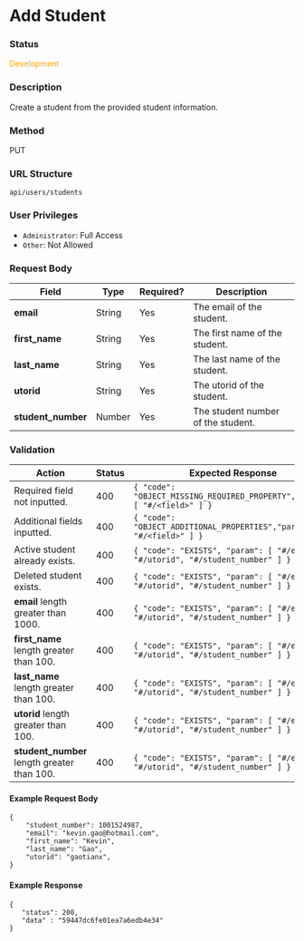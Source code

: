 Add Student
===
### Status
<div style="color: orange;">Development</div>

### Description
Create a student from the provided student information.

### Method
PUT

### URL Structure
`api/users/students`

### User Privileges
* `Administrator`: Full Access
* `Other`: Not Allowed

### Request Body
| Field              | Type    | Required? |  Description                       |
|--------------------|---------|-----------|------------------------------------|
| **email**          | String  | Yes       |  The email of the student.         |
| **first_name**     | String  | Yes       |  The first name of the student.    |
| **last_name**      | String  | Yes       |  The last name of the student.     |
| **utorid**         | String  | Yes       |  The utorid of the student.        |
| **student_number** | Number  | Yes       |  The student number of the student.|

### Validation
| Action                                      | Status | Expected Response                                                              |
|---------------------------------------------|--------|--------------------------------------------------------------------------------|
| Required field not inputted.                | 400    | `{ "code": "OBJECT_MISSING_REQUIRED_PROPERTY","param": [ "#/<field>" ] }`      |
| Additional fields inputted.                 | 400    | `{ "code": "OBJECT_ADDITIONAL_PROPERTIES","param": [ "#/<field>" ] }`          |
| Active student already exists.              | 400    | `{ "code": "EXISTS", "param": [ "#/email", "#/utorid", "#/student_number" ] }` |
| Deleted student exists.                     | 400    | `{ "code": "EXISTS", "param": [ "#/email", "#/utorid", "#/student_number" ] }` |
| **email** length greater than 1000.         | 400    | `{ "code": "EXISTS", "param": [ "#/email", "#/utorid", "#/student_number" ] }` |
| **first_name** length greater than 100.     | 400    | `{ "code": "EXISTS", "param": [ "#/email", "#/utorid", "#/student_number" ] }` |
| **last_name** length greater than 100.      | 400    | `{ "code": "EXISTS", "param": [ "#/email", "#/utorid", "#/student_number" ] }` |
| **utorid** length greater than 100.         | 400    | `{ "code": "EXISTS", "param": [ "#/email", "#/utorid", "#/student_number" ] }` |
| **student_number** length greater than 100. | 400    | `{ "code": "EXISTS", "param": [ "#/email", "#/utorid", "#/student_number" ] }` |

#### Example Request Body
```
{
    "student_number": 1001524987,
    "email": "kevin.gao@hotmail.com",
    "first_name": "Kevin",
    "last_name": "Gao",
    "utorid": "gaotianx",
}
```
#### Example Response
```
{
   "status": 200,
   "data" : "59447dc6fe01ea7a6edb4e34"
}
```
